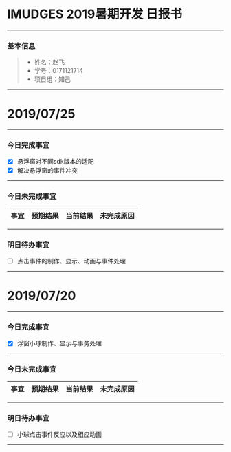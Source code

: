 # IMUDGES 2019暑期开发 日报书
-------


### 基本信息
> * 姓名：赵飞
> * 学号：0171121714
> * 项目组：知己

-------

# 2019/07/25

-------

### 今日完成事宜
- [x] 悬浮窗对不同sdk版本的适配
- [x] 解决悬浮窗的事件冲突

-----
### 今日未完成事宜


| 事宜     |预期结果| 当前结果  | 未完成原因   | 
| --------   | -----:  | -----:  | :----:  |



------
### 明日待办事宜
- [ ] 点击事件的制作、显示、动画与事件处理

-------
# 2019/07/20

-------

### 今日完成事宜
- [x] 浮窗小球制作、显示与事务处理

-----
### 今日未完成事宜


| 事宜     |预期结果| 当前结果  | 未完成原因   | 
| --------   | -----:  | -----:  | :----:  |



------
### 明日待办事宜
- [ ] 小球点击事件反应以及相应动画

-------
